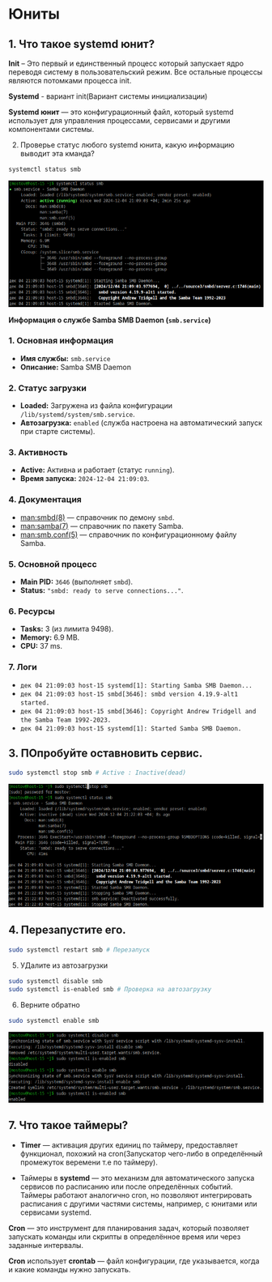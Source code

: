 # Юниты

## 1. Что такое systemd юнит?

**Init** – Это первый и единственный процесс который запускает ядро переводя систему в пользовательский режим. Все остальные процессы являются потомками процесса init.

**Systemd** - вариант init(Вариант системы инициализации)

**Systemd юнит** — это конфигурационный файл, который systemd использует для управления процессами, сервисами и другими компонентами системы.

2. Проверье статус любого systemd юнита, какую информацию выводит эта кманда?

```bash
systemctl status smb
```
<div style="text-align: center;">
  <img src="Screnshoots\Screen1.png" alt="Мой скриншот" />
</div>

**Информация о службе Samba SMB Daemon (`smb.service`)**

###  1. Основная информация
- **Имя службы:** `smb.service`
- **Описание:** Samba SMB Daemon

### 2. Статус загрузки
- **Loaded:** Загружена из файла конфигурации `/lib/systemd/system/smb.service`.
- **Автозагрузка:** `enabled` (служба настроена на автоматический запуск при старте системы).

### 3. Активность
- **Active:** Активна и работает (статус `running`).
- **Время запуска:** `2024-12-04 21:09:03`.

### 4. Документация
- [man:smbd(8)](man:smbd(8)) — справочник по демону `smbd`.
- [man:samba(7)](man:samba(7)) — справочник по пакету Samba.
- [man:smb.conf(5)](man:smb.conf(5)) — справочник по конфигурационному файлу Samba.

### 5. Основной процесс
- **Main PID:** `3646` (выполняет `smbd`).
- **Status:** `"smbd: ready to serve connections..."`.

### 6. Ресурсы
- **Tasks:** 3 (из лимита 9498).
- **Memory:** 6.9 MB.
- **CPU:** 37 ms.

### 7. Логи

- `дек 04 21:09:03 host-15 systemd[1]: Starting Samba SMB Daemon...`
- `дек 04 21:09:03 host-15 smbd[3646]: smbd version 4.19.9-alt1 started.`
- `дек 04 21:09:03 host-15 smbd[3646]: Copyright Andrew Tridgell and the Samba Team 1992-2023.`
- `дек 04 21:09:03 host-15 systemd[1]: Started Samba SMB Daemon.`


## 3. ПОпробуйте оставновить сервис.

```bash
sudo systemctl stop smb # Active : Inactive(dead)
```
<div style="text-align: center;">
  <img src="Screnshoots\Screen2.png" alt="Мой скриншот" />
</div>


## 4. Перезапустите его.
```bash
sudo systemctl restart smb # Перезапуск
```


5. УДалите из автозагрузки
```bash
sudo systemctl disable smb
sudo systemctl is-enabled smb # Проверка на автозагрузку
```

6. Верните обратно
```bash
sudo systemctl enable smb
```

<div style="text-align: center;">
  <img src="Screnshoots\Screen3.png" alt="Мой скриншот" />
</div>



## 7. Что такое таймеры?

- **Timer** — активация других единиц по таймеру, предоставляет функционал, похожий на сron(Запускатор чего-либо в определённый промежуток веремени т.е по таймеру).

- Таймеры в **systemd** — это механизм для автоматического запуска сервисов по расписанию или после определённых событий. Таймеры работают аналогично cron, но позволяют интегрировать расписания с другими частями системы, например, с юнитами или сервисами systemd.


**Cron** — это инструмент для планирования задач, который позволяет запускать команды или скрипты в определённое время или через заданные интервалы.

**Cron** использует **crontab** — файл конфигурации, где указывается, когда и какие команды нужно запускать.
